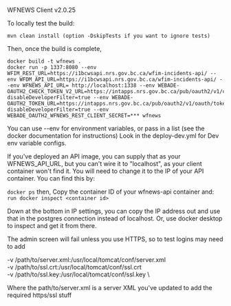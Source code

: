 WFNEWS Client v2.0.25

To locally test the build:

```
mvn clean install (option -DskipTests if you want to ignore tests)
```

Then, once the build is complete,

```
docker build -t wfnews .
docker run -p 1337:8080 --env WFIM_REST_URL=https://i1bcwsapi.nrs.gov.bc.ca/wfim-incidents-api/ --env WFDM_API_URL=https://i1bcwsapi.nrs.gov.bc.ca/wfim-incidents-api/ --env WFNEWS_API_URL= http://localhost:1338 --env WEBADE-OAUTH2_CHECK_TOKEN_V2_URL=https://intapps.nrs.gov.bc.ca/pub/oauth2/v1/check_token?disableDeveloperFilter=true --env WEBADE-OAUTH2_TOKEN_URL=https://intapps.nrs.gov.bc.ca/pub/oauth2/v1/oauth/token?disableDeveloperFilter=true --env WEBADE_OAUTH2_WFNEWS_REST_CLIENT_SECRET=*** wfnews
```

You can use --env for environment variables, or pass in a list (see the docker documentation for instructions)
Look in the deploy-dev.yml for Dev env variable configs.

If you've deployed an API image, you can supply that as your WFNEWS_API_URL, but you can't wire it to "localhost", as your client container won't find it. You will need to change it to the IP of your API container. You can find this by:

`docker ps`
then, Copy the container ID of your wfnews-api container and:
`run docker inspect <container id>`

Down at the bottom in IP settings, you can copy the IP address out and use that in the postgres connection instead of localhost. Or, use docker desktop to inspect and get it from there.

The admin screen will fail unless you use HTTPS, so to test logins may need to add

-v /path/to/server.xml:/usr/local/tomcat/conf/server.xml \
-v /path/to/ssl.crt:/usr/local/tomcat/conf/ssl.crt \
-v /path/to/ssl.key:/usr/local/tomcat/conf/ssl.key \

Where the path/to/server.xml is a server XML you've updated to add the required https/ssl stuff
